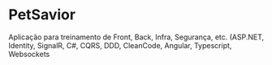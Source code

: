 # PetSavior

Aplicação para treinamento de Front, Back, Infra, Segurança, etc. (ASP.NET, Identity, SignalR, C#, CQRS, DDD, CleanCode, Angular, Typescript, Websockets
